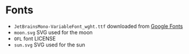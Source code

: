 # Fonts
- <code>JetBrainsMono-VariableFont_wght.ttf</code> downloaded from <a href="https://fonts.google.com/specimen/JetBrains+Mono">Google Fonts</a>
- <code>moon.svg</code> SVG used for the moon
- <code>OFL</code> font LICENSE
- <code>sun.svg</code> SVG used for the sun
